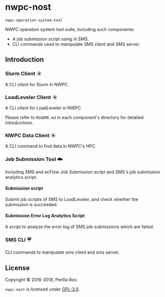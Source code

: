 nwpc-nost
=====

`nwpc-operation-system-tool`

NWPC operation system tool suite, including such components:

* A job submission script using in SMS.
* CLI commands used to manipulate SMS client and SMS server.

Introduction
----

### Slurm Client :sunny:

A CLI client for Slurm in NWPC.

### LoadLeveler Client :sunny:

A CLI client for LoadLeveler in NWPC.

Please refer to `README.md` in each component's directory for detailed introductions.

### NWPC Data Client :sunny:

A CLI command to find data in NWPC's HPC.

### Job Submission Tool :cloud:

Including SMS and ecFlow Job Submission script and SMS's job submission analytics script.

#### Submission script

Submit job scripts of SMS to LoadLeveler, and check whether the submission is succeeded.

#### Submission Error Log Analytics Script

A script to analyze the error log of SMS job submissions which are failed.

### SMS CLI :umbrella:

CLI commands to manipulate sms client and sms server.

License
-------

Copyright &copy; 2016-2018, Perilla Roc.

`nwpc-nost` is licensed under [GPL-3.0](#).

[GPL-3.0]: http://www.gnu.org/licenses/gpl-3.0.en.html

